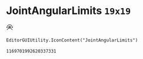 # JointAngularLimits `19x19`
<img src="/img/JointAngularLimits.png" width=19 height=19>

``` CSharp
EditorGUIUtility.IconContent("JointAngularLimits")
```
```
1169701992620337331
```
